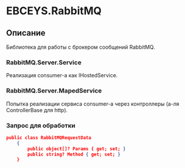 # EBCEYS.RabbitMQ

## Описание

Библиотека для работы с брокером сообщений RabbitMQ.

### RabbitMQ.Server.Service

Реализация consumer-a как IHostedService.

### RabbitMQ.Server.MapedService

Попытка реализации сервиса consumer-a через контроллеры (а-ля ControllerBase для http).

### Запрос для обработки
```json
public class RabbitMQRequestData
    {
        public object[]? Params { get; set; }
        public string? Method { get; set; }
    }
```
